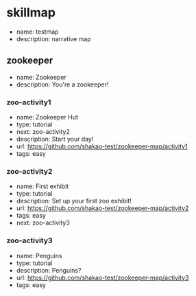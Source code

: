 # skillmap
* name: testmap
* description: narrative map

## zookeeper
* name: Zookeeper
* description: You're a zookeeper!

### zoo-activity1

* name: Zookeeper Hut
* type: tutorial
* next: zoo-activity2
* description: Start your day!
* url: https://github.com/shakao-test/zookeeper-map/activity1
* tags: easy


### zoo-activity2

* name: First exhibit
* type: tutorial
* description: Set up your first zoo exhibit!
* url: https://github.com/shakao-test/zookeeper-map/activity2
* tags: easy
* next: zoo-activity3

### zoo-activity3

* name: Penguins
* type: tutorial
* description: Penguins?
* url: https://github.com/shakao-test/zookeeper-map/activity3
* tags: easy

